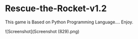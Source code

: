 # Rescue-the-Rocket-v1.2
This game is Based on Python Programming Language.... Enjoy.

![Screenshot](Screenshot (829).png)

